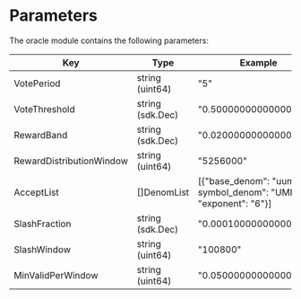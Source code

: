 # Parameters

The oracle module contains the following parameters:

| Key                      | Type             | Example                |
|--------------------------|------------------|------------------------|
| VotePeriod               | string (uint64)  | "5"                    |
| VoteThreshold            | string (sdk.Dec) | "0.500000000000000000" |
| RewardBand               | string (sdk.Dec) | "0.020000000000000000" |
| RewardDistributionWindow | string (uint64)  | "5256000"              |
| AcceptList               | []DenomList      | [{"base_denom": "uumee", symbol_denom": "UMEE", "exponent": "6"}] |
| SlashFraction            | string (sdk.Dec) | "0.000100000000000000" |
| SlashWindow              | string (uint64)  | "100800"               |
| MinValidPerWindow        | string (uint64)  | "0.050000000000000000" |
